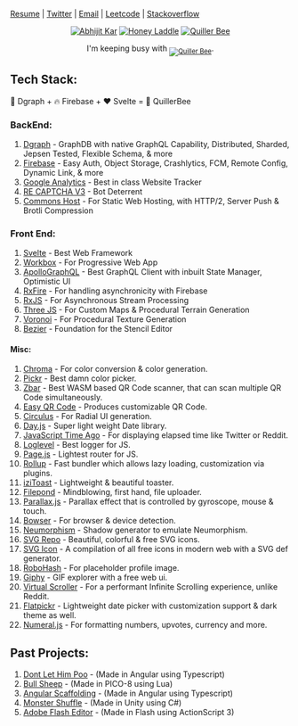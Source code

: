 [Resume](https://docs.google.com/document/d/16jbB9ipqmReDTs5IkEcjt8wsuCRJDGXjNvg9r2l6XQo) | [Twitter](https://twitter.com/QuillerBee) | [Email](mailto:reachme@abhijit-kar.com) | [Leetcode](https://leetcode.com/abhijit-kar/) | [Stackoverflow](https://stackoverflow.abhijit-kar.com)

<p align="center">
  <a href="https://www.abhijit-kar.com"><img src="https://www.abhijit-kar.com/abhijit-kar.png" alt="Abhijit Kar"/></a>
  <a href=""><img src="https://www.abhijit-kar.com/honey-laddle.png" alt="Honey Laddle"></a>
  <a href="https://www.quillerbee.com"><img src="https://www.abhijit-kar.com/quillerbee.png" alt="Quiller Bee"/></a>
  <p align="center">I'm keeping busy with <sub><a href="https://www.quillerbee.com"><img src="https://img.shields.io/badge/QuillerBee-v%200.0.2-brightgreen" alt="Quiller Bee" /></a></sub>.</p>
</p>

## Tech Stack:

🚀 Dgraph + 🔥 Firebase + ❤️ Svelte = 🐝 QuillerBee

### BackEnd:
1. [Dgraph](https://dgraph.io/) - GraphDB with native GraphQL Capability, Distributed, Sharded, Jepsen Tested, Flexible Schema, & more
1. [Firebase](https://firebase.google.com/) - Easy Auth, Object Storage, Crashlytics, FCM, Remote Config, Dynamic Link, & more
1. [Google Analytics](https://developers.google.com/analytics) - Best in class Website Tracker
1. [RE CAPTCHA V3](https://developers.google.com/recaptcha/docs/v3) - Bot Deterrent
1. [Commons Host](https://commons.host/) - For Static Web Hosting, with HTTP/2, Server Push & Brotli Compression

### Front End:
1. [Svelte](https://svelte.dev/) - Best Web Framework
1. [Workbox](https://developers.google.com/web/tools/workbox) - For Progressive Web App
1. [ApolloGraphQL](http://apollographql.com/) - Best GraphQL Client with inbuilt State Manager, Optimistic UI
1. [RxFire](https://firebase.googleblog.com/2018/09/introducing-rxfire-easy-async-firebase.html) - For handling asynchronicity with Firebase
1. [RxJS](https://rxjs.dev/) - For Asynchronous Stream Processing
1. [Three JS](https://threejs.org/) - For Custom Maps & Procedural Terrain Generation
1. [Voronoi](https://www.npmjs.com/package/voronoi) - For Procedural Texture Generation
1. [Bezier](https://pomax.github.io/bezierjs/) - Foundation for the Stencil Editor

#### Misc:
1. [Chroma](https://gka.github.io/chroma.js/) - For color conversion & color generation.
1. [Pickr](https://simonwep.github.io/pickr/) - Best damn color picker.
1. [Zbar](https://www.npmjs.com/package/zbar.wasm) - Best WASM based QR Code scanner, that can scan multiple QR Code simultaneously.
1. [Easy QR Code](https://www.easyproject.cn/easyqrcodejs/tryit.html) - Produces customizable QR Code.
1. [Circulus](https://www.sarasoueidan.com/tools/circulus/) - For Radial UI generation.
1. [Day.js](https://day.js.org/) - Super light weight Date library.
1. [JavaScript Time Ago](https://www.npmjs.com/package/javascript-time-ago) - For displaying elapsed time like Twitter or Reddit.
1. [Loglevel](https://www.npmjs.com/package/loglevel) - Best logger for JS.
1. [Page.js](https://visionmedia.github.io/page.js/) - Lightest router for JS.
1. [Rollup](https://rollupjs.org/guide/en/) - Fast bundler which allows lazy loading, customization via plugins.
1. [iziToast](https://izitoast.marcelodolza.com/) - Lightweight & beautiful toaster.
1. [Filepond](https://pqina.nl/filepond/) - Mindblowing, first hand, file uploader.
1. [Parallax.js](https://matthew.wagerfield.com/parallax/) - Parallax effect that is controlled by gyroscope, mouse & touch.
1. [Bowser](https://github.com/lancedikson/bowser) - For browser & device detection.
1. [Neumorphism](https://neumorphism.io/#e3e3e3) - Shadow generator to emulate Neumorphism.
1. [SVG Repo](https://www.svgrepo.com/) - Beautiful, colorful & free SVG icons.
1. [SVG Icon](https://leungwensen.github.io/svg-icon/) - A compilation of all free icons in modern web with a SVG def generator.
1. [RoboHash](https://robohash.org/) - For placeholder profile image.
1. [Giphy](https://developers.giphy.com/) - GIF explorer with a free web ui.
1. [Virtual Scroller](https://www.npmjs.com/package/virtual-scroller) - For a performant Infinite Scrolling experience, unlike Reddit.
1. [Flatpickr](https://flatpickr.js.org/) - Lightweight date picker with customization support & dark theme as well.
1. [Numeral.js](http://numeraljs.com/) - For formatting numbers, upvotes, currency and more.

## Past Projects:
1. [Dont Let Him Poo](https://www.abhijit-kar.com/dont-let-him-poo/) - (Made in Angular using Typescript)
1. [Bull Sheep](https://www.abhijit-kar.com/bull-sheep/) - (Made in PICO-8 using Lua)
1. [Angular Scaffolding](https://www.abhijit-kar.com/angular-scaffolding) - (Made in Angular using Typescript)
1. [Monster Shuffle](https://abhijit-kar.itch.io/monster-shuffle) - (Made in Unity using C#)
1. [Adobe Flash Editor](https://drive.google.com/drive/folders/0B3Cbrg4maoDvSEtZVDhtVm1ZZnc?usp=sharing) - (Made in Flash using ActionScript 3)
